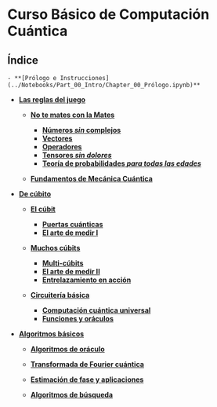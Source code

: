 # Curso Básico de Computación Cuántica
## Índice


    - **[Prólogo e Instrucciones](../Notebooks/Part_00_Intro/Chapter_00_Prólogo.ipynb)**

- **[ Las reglas del juego](../Notebooks/Part_01_Formalismo)**

    - **[No te mates con la Mates](../Notebooks/Part_01_Formalismo/Chapter_01_01_formalismo_matematico_myst.md)**
        - **[Números *sin* complejos](../Notebooks/Part_01_Formalismo/Chapter_01_02_Formalismo_matemático/Section_01_01_Numeros_Complejos.ipynb)**
        - **[Vectores ](../Notebooks/Part_01_Formalismo/Chapter_01_02_Formalismo_matemático/Section_01_02_Vectores.ipynb)**
        - **[Operadores](../Notebooks/Part_01_Formalismo/Chapter_01_02_Formalismo_matemático/Section_01_03_Operadores.ipynb)**
        - **[Tensores *sin dolores*](../Notebooks/Part_01_Formalismo/Chapter_01_02_Formalismo_matemático/Section_01_04_Tensores.ipynb)**
        - **[Teoría de probabilidades *para todas las edades*](../Notebooks/Part_01_Formalismo/Chapter_01_02_Formalismo_matemático/Section_01_05_Probabilidades.ipynb)**

    - **[Fundamentos de Mecánica Cuántica ](../Notebooks/Part_01_Formalismo/Chapter_02_01_Fundamentos_MC.ipynb)**

- **[ De cúbito](../Notebooks/Part_02_Cubits)**

    - **[El cúbit](../Notebooks/Part_02_Cubits/Chapter_01_01_Circuitos_1_cubit_myst.md)**
        - **[Puertas cuánticas](../Notebooks/Part_02_Cubits/Chapter_01_02_Circuitos_1_cubit/Section_021_Cubits.ipynb)**
        - **[El arte de medir I](../Notebooks/Part_02_Cubits/Chapter_01_02_Circuitos_1_cubit/Section_024_El_Arte_de_Medir_I.ipynb)**

    - **[Muchos cúbits](../Notebooks/Part_02_Cubits/Chapter_02_01_Circuitos_multicubit_myst.md)**
        - **[Multi-cúbits](../Notebooks/Part_02_Cubits/Chapter_02_02_Circuitos_multicubit/Section_025_Multicubits.ipynb)**
        - **[El arte de medir II](../Notebooks/Part_02_Cubits/Chapter_02_02_Circuitos_multicubit/Section_026_El_Arte_de_Medir_II.ipynb)**
        - **[Entrelazamiento en acción](../Notebooks/Part_02_Cubits/Chapter_02_02_Circuitos_multicubit/Section_027_Entrelazamiento.ipynb)**

    - **[Circuitería básica](../Notebooks/Part_02_Cubits/Chapter_03_01_Mas_sobre_circuitos_myst.md)**
        - **[Computación cuántica universal](../Notebooks/Part_02_Cubits/Chapter_03_02_Mas_sobre_Circuitos/Section_031_Elementos_Basicos.ipynb)**
        - **[Funciones y oráculos ](../Notebooks/Part_02_Cubits/Chapter_03_02_Mas_sobre_Circuitos/Section_032_CompClasica.ipynb)**

- **[ Algoritmos básicos](../Notebooks/Part_03_Algoritmos)**

    - **[Algoritmos de oráculo](../Notebooks/Part_03_Algoritmos/Chapter_041_Alg_Oraculo.ipynb)**

    - **[Transformada de Fourier cuántica ](../Notebooks/Part_03_Algoritmos/Chapter_042_QFT.ipynb)**

    - **[Estimación de fase y aplicaciones](../Notebooks/Part_03_Algoritmos/Chapter_043_QPE.ipynb)**

    - **[Algoritmos de búsqueda](../Notebooks/Part_03_Algoritmos/Chapter_044_Grover.ipynb)**
